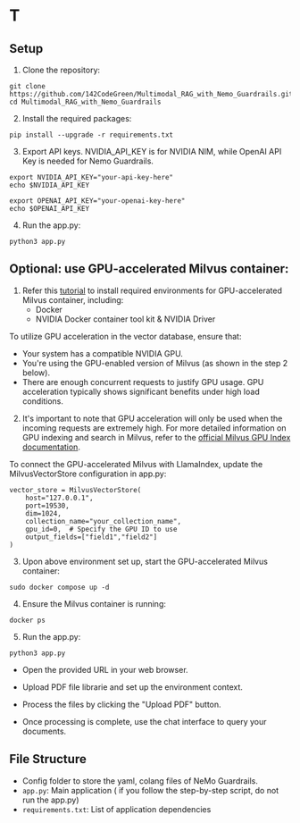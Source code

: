 # T

## Setup

1. Clone the repository:
```
git clone https://github.com/142CodeGreen/Multimodal_RAG_with_Nemo_Guardrails.git
cd Multimodal_RAG_with_Nemo_Guardrails
```

2. Install the required packages:
```
pip install --upgrade -r requirements.txt
```

3. Export API keys. NVIDIA_API_KEY is for NVIDIA NIM, while OpenAI API Key is needed for Nemo Guardrails. 
```
export NVIDIA_API_KEY="your-api-key-here"
echo $NVIDIA_API_KEY

export OPENAI_API_KEY="your-openai-key-here"
echo $OPENAI_API_KEY
```

4. Run the app.py:
```
python3 app.py
```

## Optional: use GPU-accelerated Milvus container:

1. Refer this [tutorial](https://milvus.io/docs/install_standalone-docker-compose-gpu.md) to install required environments for GPU-accelerated Milvus container, including:
   - Docker
   - NVIDIA Docker container tool kit & NVIDIA Driver

To utilize GPU acceleration in the vector database, ensure that:
- Your system has a compatible NVIDIA GPU.
- You're using the GPU-enabled version of Milvus (as shown in the step 2 below).
- There are enough concurrent requests to justify GPU usage. GPU acceleration typically shows significant benefits under high load conditions.

2. It's important to note that GPU acceleration will only be used when the incoming requests are extremely high. For more detailed information on GPU indexing and search in Milvus, refer to the [official Milvus GPU Index documentation](https://milvus.io/docs/gpu_index.md).

To connect the GPU-accelerated Milvus with LlamaIndex, update the MilvusVectorStore configuration in app.py:

```
vector_store = MilvusVectorStore(
    host="127.0.0.1",
    port=19530,
    dim=1024,
    collection_name="your_collection_name",
    gpu_id=0,  # Specify the GPU ID to use
    output_fields=["field1","field2"]
)
```
     
3. Upon above environment set up, start the GPU-accelerated Milvus container:
```
sudo docker compose up -d
```

4. Ensure the Milvus container is running:

```
docker ps
```

5. Run the app.py:
```
python3 app.py
```

- Open the provided URL in your web browser.

- Upload PDF file librarie and set up the environment context.

- Process the files by clicking the "Upload PDF" button.

- Once processing is complete, use the chat interface to query your documents.


## File Structure

- Config folder to store the yaml, colang files of NeMo Guardrails.
- `app.py`: Main application ( if you follow the step-by-step script, do not run the app.py)
- `requirements.txt`: List of application dependencies

